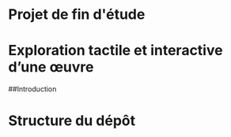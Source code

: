 # Projet de fin d'étude
# Exploration tactile et interactive d’une œuvre

##Introduction

# Structure du dépôt